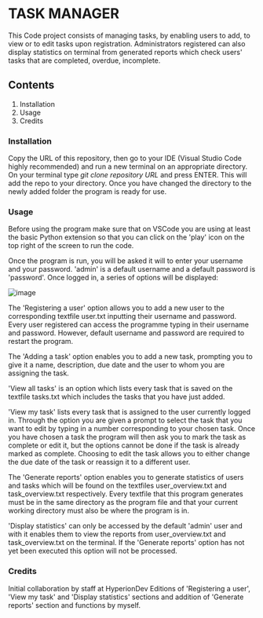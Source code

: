 # TASK MANAGER
 
This Code project consists of managing tasks, by enabling users to add, to view 
or to edit tasks upon registration. Administrators registered can also display 
statistics on terminal from generated reports which check users' tasks that are 
completed, overdue, incomplete.

## Contents

1. Installation
2. Usage
3. Credits

### Installation

Copy the URL of this repository, then go to your IDE (Visual Studio Code highly
recommended) and run a new terminal on an appropriate directory. On your
terminal type _git clone repository URL_ and press ENTER. This will add the repo to
your directory. Once you have changed the directory to the newly added folder the
program is ready for use.

### Usage

Before using the program make sure that on VSCode you are using at least the basic
Python extension so that you can click on the 'play' icon on the top right of the
screen to run the code.


Once the program is run, you will be asked it will to enter your username and your
password.  'admin' is a default username and a default password is
'password'. Once logged in, a series of options will be displayed:

![image](https://github.com/FIMPA/finalCapstone/assets/154478231/c16e7640-1cce-4c5e-babe-19cda4af9a5b)


The 'Registering a user' option allows you to add a new user to the corresponding
textfile user.txt inputting their username and password. Every user registered can 
access the programme typing in their username and password. However, default 
username and password are required to restart the program. 
 
The 'Adding a task' option enables you to add a new task, prompting you to give it a 
name, description, due date and the user to whom you are assigning the task.

'View all tasks' is an option which lists every task that is saved on the textfile 
tasks.txt which includes the tasks that you have just added.

'View my task' lists every task that is assigned to the user currently logged in. 
Through the option you are given a prompt to select the task that you want to edit 
by typing in a number corresponding to your chosen task. Once you have chosen a 
task the program will then ask you to mark the task as complete or edit it, but the 
options cannot be done if the task is already marked as complete. Choosing to edit 
the task allows you to either change the due date of the task or reassign it to a 
different user.


The 'Generate reports' option enables you to generate statistics of users and tasks 
which will be found on the textfiles user_overview.txt and task_overview.txt 
respectively. Every textfile that this program generates must be in the same 
directory as the program file and that your current working directory must also 
be where the program is in.


'Display statistics' can only be accessed by the default 'admin' user and with it 
enables them to view the reports from user_overview.txt and task_overview.txt on 
the terminal. If the 'Generate reports' option has not yet been executed this 
option will not be processed.


### Credits
Initial collaboration by staff at HyperionDev
Editions of 'Registering a user', 'View my task' and 'Display statistics' sections 
and addition of 'Generate reports' section and functions by myself.






